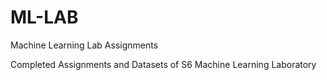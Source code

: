 # ML-LAB
Machine Learning Lab Assignments

Completed Assignments and Datasets of S6 Machine Learning Laboratory
